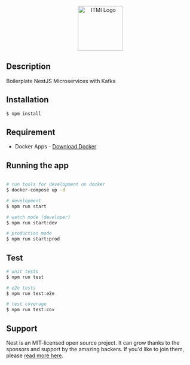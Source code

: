 <p align="center">
  <a href="#" target="blank"><img src="https://files.klob.id/public/mco01/kf6lywgs/ITMI.png" width="120" alt="ITMI Logo" /></a>
</p>

## Description

Boilerplate NestJS Microservices with Kafka

## Installation

```bash
$ npm install
```

## Requirement

- Docker Apps - [Download Docker](https://www.docker.com/products/docker-desktop/)


## Running the app

```bash

# run tools for development on docker
$ docker-compose up -d

# development
$ npm run start

# watch mode (developer)
$ npm run start:dev

# production mode
$ npm run start:prod

```

## Test

```bash
# unit tests
$ npm run test

# e2e tests
$ npm run test:e2e

# test coverage
$ npm run test:cov
```

## Support

Nest is an MIT-licensed open source project. It can grow thanks to the sponsors and support by the amazing backers. If you'd like to join them, please [read more here](https://docs.nestjs.com/support).